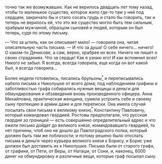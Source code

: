 точно так же возмужавших. Как не верилось двадцать лет тому назад, чтобы то маленькое существо, которое жило где-то там у ней под сердцем, закричало бы и стало сосать грудь и стало бы говорить, так и теперь не верилось ей, что это же существо могло быть тем сильным, храбрым мужчиной, образцом сыновей и людей, которым он был теперь, судя по этому письму.

— Что за *штиль,* как он описывает мило! — говорила она, читая описательную часть письма. — И что за душа! О себе ничего… ничего! О каком-то Денисове, а сам, верно, храбрее их всех. Ничего не пишет о своих страданиях. Что за сердце! Как я узнаю его! И как вспомнил всех! Никого не забыл. Я всегда, всегда говорила, еще когда он вот какой был, я всегда говорила…

Более недели готовились, писались брульоны[<sup>\*</sup>](#c_134) и переписывались набело письма к Николушке от всего дома; под наблюдением графини и заботливостью графа собирались нужные вещицы и деньги для обмундирования и обзаведения вновь произведенного офицера. Анна Михайловна, практическая женщина, сумела устроить себе и своему сыну протекцию в армии даже и для переписки. Она имела случай посылать свои письма к великому князю[<sup>\*</sup>](#c_135) Константину Павловичу, который командовал гвардией. Ростовы предполагали, что *русская гвардия за границей* — есть совершенно определительный адрес и что ежели письмо дойдет до великого князя, командовавшего гвардией, то нет причины, чтоб оно не дошло до Павлоградского полка, который должен быть там же поблизости; и потому решено было отослать письма и деньги через курьера великого князя к Борису, и Борис уже должен был доставить их к Николушке. Письма были от старого графа, от графини, от Пети, от Веры, от Наташи, от Сони, и, наконец, 6000 денег на обмундировку и различные вещи, которые граф посылал сыну.

</div>

<div class="section">

